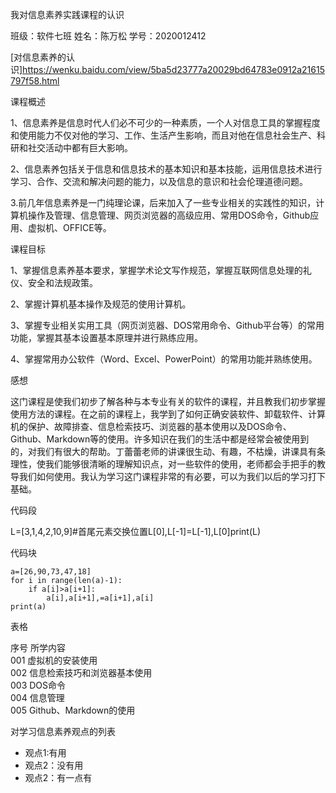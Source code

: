 我对信息素养实践课程的认识 

班级：软件七班    姓名：陈万松    学号：2020012412

[对信息素养的认识]https://wenku.baidu.com/view/5ba5d23777a20029bd64783e0912a21615797f58.html

课程概述

1、信息素养是信息时代人们必不可少的一种素质，一个人对信息工具的掌握程度和使用能力不仅对他的学习、工作、生活产生影响，而且对他在信息社会生产、科研和社交活动中都有巨大影响。 

2、信息素养包括关于信息和信息技术的基本知识和基本技能，运用信息技术进行学习、合作、交流和解决问题的能力，以及信息的意识和社会伦理道德问题。  

3.前几年信息素养是一门纯理论课，后来加入了一些专业相关的实践性的知识，计算机操作及管理、信息管理、网页浏览器的高级应用、常用DOS命令，Github应用、虚拟机、OFFICE等。

课程目标

1、掌握信息素养基本要求，掌握学术论文写作规范，掌握互联网信息处理的礼仪、安全和法规政策。

2、掌握计算机基本操作及规范的使用计算机。                                                                                   

3、掌握专业相关实用工具（网页浏览器、DOS常用命令、Github平台等）的常用功能，掌握其基本设置基本原理并进行熟练应用。

4、掌握常用办公软件（Word、Excel、PowerPoint）的常用功能并熟练使用。

感想

这门课程是使我们初步了解各种与本专业有关的软件的课程，并且教我们初步掌握使用方法的课程。在之前的课程上，我学到了如何正确安装软件、卸载软件、计算机的保护、故障排查、信息检索技巧、浏览器的基本使用以及DOS命令、Github、Markdown等的使用。许多知识在我们的生活中都是经常会被使用到的，对我们有很大的帮助。丁蕾蕾老师的讲课很生动、有趣，不枯燥，讲课具有条理性，使我们能够很清晰的理解知识点，对一些软件的使用，老师都会手把手的教导我们如何使用。我认为学习这门课程非常的有必要，可以为我们以后的学习打下基础。 

代码段

L=[3,1,4,2,10,9]#首尾元素交换位置L[0],L[-1]=L[-1],L[0]print(L) 

代码块

    a=[26,90,73,47,18]
    for i in range(len(a)-1):
        if a[i]>a[i+1]:
            a[i],a[i+1],=a[i+1],a[i]
    print(a)



表格   

   序号 	       所学内容       
  001 	     虚拟机的安装使用     
  002 	  信息检索技巧和浏览器基本使用  
  003 	      DOS命令       
  004 	       信息管理       
  005 	Github、Markdown的使用

对学习信息素养观点的列表 

- 观点1:有用
- 观点2：没有用 
- 观点2：有一点有

